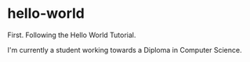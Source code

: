 # hello-world
First. Following the Hello World Tutorial.

I'm currently a student working towards a Diploma in Computer Science.
